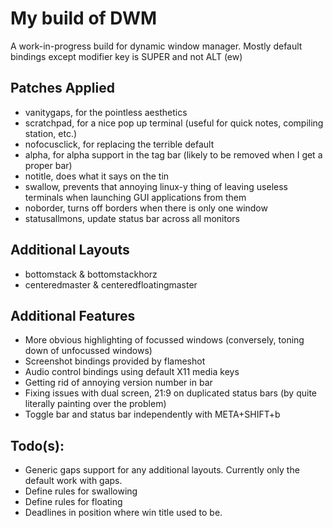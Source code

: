 # My build of DWM

A work-in-progress build for dynamic window manager. Mostly default bindings except modifier key is SUPER and not ALT (ew)

## Patches Applied

- vanitygaps, for the pointless aesthetics
- scratchpad, for a nice pop up terminal (useful for quick notes, compiling station, etc.)
- nofocusclick, for replacing the terrible default
- alpha, for alpha support in the tag bar (likely to be removed when I get a proper bar)
- notitle, does what it says on the tin
- swallow, prevents that annoying linux-y thing of leaving useless terminals when launching GUI applications from them
- noborder, turns off borders when there is only one window
- statusallmons, update status bar across all monitors

## Additional Layouts
- bottomstack & bottomstackhorz 
- centeredmaster & centeredfloatingmaster

## Additional Features
- More obvious highlighting of focussed windows (conversely, toning down of unfocussed windows)
- Screenshot bindings provided by flameshot
- Audio control bindings using default X11 media keys
- Getting rid of annoying version number in bar
- Fixing issues with dual screen, 21:9 on duplicated status bars (by quite literally painting over the problem)
- Toggle bar and status bar independently with META+SHIFT+b

## Todo(s):
- Generic gaps support for any additional layouts. Currently only the default work with gaps.
- Define rules for swallowing 
- Define rules for floating 
- Deadlines in position where win title used to be.
